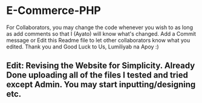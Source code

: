 # E-Commerce-PHP
For Collaborators, you may change the code whenever you wish to as long as add comments so that I (Ayato) will know what's changed. Add a Commit message or Edit this Readme file to let other collaborators know what you edited. Thank you and Good Luck to Us, Lumiliyab na Apoy :)
## Edit: Revising the Website for Simplicity. Already Done uploading all of the files I tested and tried except Admin. You may start inputting/designing etc. 
